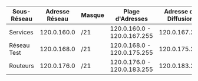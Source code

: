 | Sous-Réseau    | Adresse Réseau   | Masque | Plage d'Adresses          | Adresse de Diffusion |
|-----------------|------------------|--------|---------------------------|-----------------------|
| Services       | 120.0.160.0      | /21    | 120.0.160.0 - 120.0.167.255 | 120.0.167.255         |
| Réseau Test    | 120.0.168.0      | /21    | 120.0.168.0 - 120.0.175.255 | 120.0.175.255         |
| Routeurs       | 120.0.176.0      | /21    | 120.0.176.0 - 120.0.183.255 | 120.0.183.255         |

